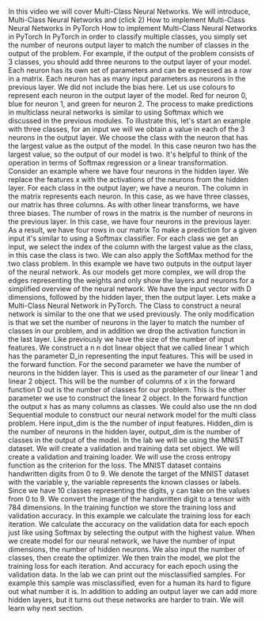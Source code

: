 In this video we will cover Multi-Class Neural Networks. We will introduce, Multi-Class Neural Networks and (click 2) How to implement Multi-Class Neural Networks in PyTorch How to implement Multi-Class Neural Networks in PyTorch In PyTorch in order to classify multiple classes, you simply set the number of neurons output layer to match the number of classes in the output of the problem. For example, if the output of the problem consists of 3 classes, you should add three neurons to the output layer of your model. Each neuron has its own set of parameters and can be expressed as a row in a matrix. Each neuron has as many input parameters as neurons in the previous layer. We did not include the bias here. Let us use colours to represent each neuron in the output layer of the model. Red for neuron 0, blue for neuron 1, and green for neuron 2. The process to make predictions in multiclass neural networks is similar to using Softmax which we discussed in the previous modules. To illustrate this, let's start an example with three classes, for an input we will we obtain a value in each of the 3 neurons in the output layer. We choose the class with the neuron that has the largest value as the output of the model. In this case neuron two has the largest value, so the output of our model is two. It's helpful to think of the operation in terms of Softmax regression or a linear transformation. Consider an example where we have four neurons in the hidden layer. We replace the features x with the activations of the neurons from the hidden layer. For each class in the output layer; we have a neuron. The column in the matrix represents each neuron. In this case, as we have three classes, our matrix has three columns. As with other linear transforms, we have three biases. The number of rows in the matrix is the number of neurons in the previous layer. In this case, we have four neurons in the previous layer. As a result, we have four rows in our matrix To make a prediction for a given input it's similar to using a Softmax classifier. For each class we get an input, we select the index of the column with the largest value as the class, in this case the class is two. We can also apply the SoftMax method for the two class problem. In this example we have two outputs in the output layer of the neural network. As our models get more complex, we will drop the edges representing the weights and only show the layers and neurons for a simplified overview of the neural network. We have the input vector with D dimensions, followed by the hidden layer, then the output layer. Lets make a Multi-Class Neural Network in PyTorch. The Class to construct a neural network is similar to the one that we used previously. The only modification is that we set the number of neurons in the layer to match the number of classes in our problem, and in addition we drop the activation function in the last layer. Like previously we have the size of the number of input features. We construct a n n dot linear object that we called linear 1 which has the parameter D_in representing the input features. This will be used in the forward function. For the second parameter we have the number of neurons in the hidden layer. This is used as the parameter of our linear 1 and linear 2 object. This will be the number of columns of x in the forward function D out is the number of classes for our problem. This is the other parameter we use to construct the linear 2 object. In the forward function the output x has as many columns as classes. We could also use the nn dod Sequential module to construct our neural network model for the multi class problem. Here input_dim is the the number of input features. Hidden_dim is the number of neurons in the hidden layer, output_dim is the number of classes in the output of the model. In the lab we will be using the MNIST dataset. We will create a validation and training data set object. We will create a validation and training loader. We will use the cross entropy function as the criterion for the loss. The MNIST dataset contains handwritten digits from 0 to 9. We denote the target of the MNIST dataset with the variable y, the variable represents the known classes or labels. Since we have 10 classes representing the digits, y can take on the values from 0 to 9. We convert the image of the handwritten digit to a tensor with 784 dimensions. In the training function we store the training loss and validation accuracy. In this example we calculate the training loss for each iteration. We calculate the accuracy on the validation data for each epoch just like using Softmax by selecting the output with the highest value. When we create model for our neural network, we have the number of input dimensions, the number of hidden neurons. We also input the number of classes, then create the optimizer. We then train the model, we plot the training loss for each iteration. And accuracy for each epoch using the validation data. In the lab we can print out the misclassified samples. For example this sample was misclassified, even for a human its hard to figure out what number it is. In addition to adding an output layer we can add more hidden layers, but it turns out these networks are harder to train. We will learn why next section.
